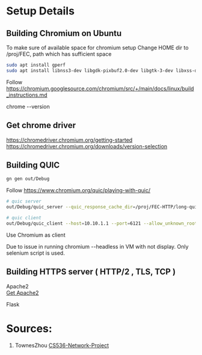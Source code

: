 # Setup Details

## Building Chromium on Ubuntu 

To make sure of available space for chromium setup
Change HOME dir to /proj/FEC, path which has sufficient space

```bash
sudo apt install gperf
sudo apt install libnss3-dev libgdk-pixbuf2.0-dev libgtk-3-dev libxss-dev
```

Follow 
https://chromium.googlesource.com/chromium/src/+/main/docs/linux/build_instructions.md

chrome --version

## Get chrome driver 

https://chromedriver.chromium.org/getting-started
https://chromedriver.chromium.org/downloads/version-selection

## Building QUIC 

```bash
gn gen out/Debug
```

Follow
https://www.chromium.org/quic/playing-with-quic/

```bash
# quic server
out/Debug/quic_server --quic_response_cache_dir=/proj/FEC-HTTP/long-quic/quic-data/www.example.org   --certificate_file=net/tools/quic/certs/out/leaf_cert.pem --key_file=net/tools/quic/certs/out/leaf_cert.pkcs8

# quic client
out/Debug/quic_client --host=10.10.1.1 --port=6121 --allow_unknown_root_cert https://www.example.org/

```

Use Chromium as client

Due to issue in running chromium --headless in VM with not display. Only selenium script is used.


## Building HTTPS server ( HTTP/2 , TLS, TCP )

Apache2   
[Get Apache2](https://www.digitalocean.com/community/tutorials/how-to-install-the-apache-web-server-on-ubuntu-22-04)

Flask




# Sources:

1. TownesZhou [CS536-Network-Project](https://github.com/TownesZhou/CS536-Network-Project)